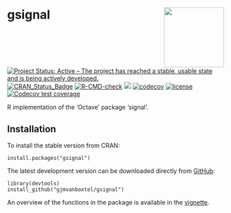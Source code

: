 
# gsignal <img src=man/figures/gsignal_logo.png align="right" height="139" />

<!-- badges: start -->

[![Project Status: Active – The project has reached a stable, usable
state and is being actively
developed.](https://www.repostatus.org/badges/latest/active.svg)](https://www.repostatus.org/#active)
[![CRAN_Status_Badge](https://www.r-pkg.org/badges/version/gsignal)](https://cran.r-project.org/package=gsignal)
[![R-CMD-check](https://github.com/gjmvanboxtel/gsignal/workflows/R-CMD-check/badge.svg)](https://github.com/gjmvanboxtel/gsignal/actions)
[![](https://cranlogs.r-pkg.org/badges/gsignal)](https://cran.rstudio.com/web/packages/gsignal/index.html)
[![codecov](https://codecov.io/gh/gjmvanboxtel/gsignal/branch/master/graph/badge.svg?token=7ZAU9VV73X)](https://codecov.io/gh/gjmvanboxtel/gsignal)
[![license](https://img.shields.io/badge/license-GPL--3-blue.svg)](https://www.gnu.org/licenses/gpl-3.0.en.html)
[![Codecov test
coverage](https://codecov.io/gh/gjmvanboxtel/gsignal/branch/master/graph/badge.svg)](https://app.codecov.io/gh/gjmvanboxtel/gsignal?branch=master)
<!-- badges: end -->

R implementation of the ‘Octave’ package ‘signal’.

## Installation

To install the stable version from CRAN:

    install.packages("gsignal")

The latest development version can be downloaded directly from
[GitHub](https://github.com/gjmvanboxtel/gsignal):

    library(devtools)
    install_github("gjmvanboxtel/gsignal")

An overview of the functions in the package is available in the
[vignette](https://CRAN.R-project.org/package=gsignal).
